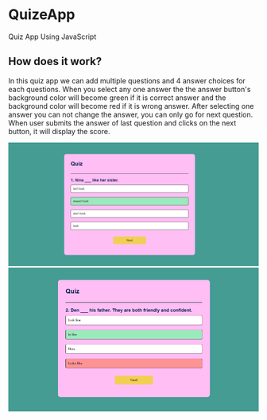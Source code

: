 # QuizeApp
Quiz App Using JavaScript 

## How does it work?
In this quiz app we can add multiple questions and 4 answer choices for each questions. When you select any one answer the the answer button's background color will become green if it is correct answer and the background color will become red if it is wrong answer.
After selecting one answer you can not change the answer, you can only go for next question.
When user submits the answer of last question and clicks on the next button, it will display the score.

<img src="img/quiz1.png" alt="howItLooksLike1">
<img src="img/quiz2.png" alt="howItLooksLike2">

